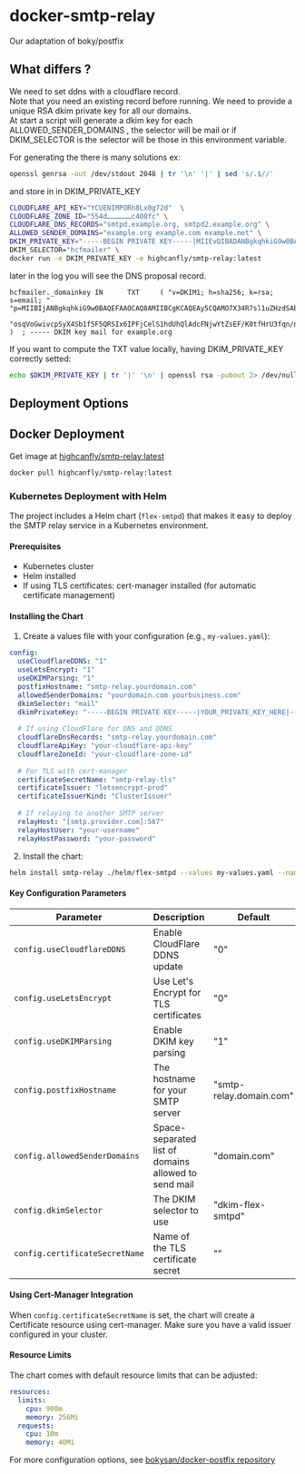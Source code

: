 # docker-smtp-relay
Our adaptation of boky/postfix

## What differs ?
We need to set ddns with a cloudflare record.  
Note that you need an existing record before running. 
We need to provide a unique RSA dkim private key for all our domains.  
At start a script will generate a dkim key for each ALLOWED_SENDER_DOMAINS , the selector will be mail or if DKIM_SELECTOR is the selector will be those in this environment variable.
  
For generating the there is many solutions ex:  
```sh
openssl genrsa -out /dev/stdout 2048 | tr '\n' '|' | sed 's/.$//'
```
and store in in DKIM_PRIVATE_KEY  
```sh
CLOUDFLARE_API_KEY="YCUENIMPORh8Lx0g72d"  \
CLOUDFLARE_ZONE_ID="554d………………c400fc" \
CLOUDFLARE_DNS_RECORDS="smtpd.example.org, smtpd2.example.org" \
ALLOWED_SENDER_DOMAINS="example.org example.com example.net" \
DKIM_PRIVATE_KEY="-----BEGIN PRIVATE KEY-----|MIIEvQIBADANBgkqhkiG9w0BAQEFAASCBKcwggSjAgEAAoIBAQDLkJAAw7tffhHu|yXW5kfN1IBvbfrFV9ZyavzrMMeh/WhZ4T7zto5x3n1KsTtHdYYV5f7O4i92QrXev|mCQjzawOI2o2OQ0uNSe7M8/ySYmyz8LvfLcA1/vRKluJ/+0WKvr2Rz5VkjTeH3qv|mJGjrFNvwkjzYPw1nzy+Vd9u/RLO0MHToLvCr9cOByJi4w9sj/nbusi83dEwfkW0|qiypWgbCK9ylLJfhJvV/kXlBFIjHog8WMJ6VLWF1SFCUB1wU2PBi1mwQX8rS18et|Td+qf+eDoMWFrHYsfTSVq8K6ZruarEpW87AmLT5ueYf6UpWFZyiuaNMHwSOXwQdE|F9Omiwl5AgMBAAECggEATHp9f6wJw3Cr8BiEQDnTS9fKX4aTvYXPVlwuDPVbMi14|b68VffqQGGklOFNMiW3QJbuSm+0ASxDA/JmeSk1FLPKlPsXka83QpYZrw81ZDHL9|+9fRMWHz27ucNJaQTlnLe6d8hc2uSx1sjHg3j1R47G4D1lxDpSm0OpYsoZg27rfX|qpjjfMfJCYP0cd+qGdS3Rkfo+R8FAlZFW9jUWkfIpJrshSGR/EJ8lthS1Jt3iCyt|85QKMKPC79x1AP3H5CsnVJ3xieLsKuECEcdfH76ISryNES/gelD/d8Tlz9stpA+V|RRWIvGIqxXWRAqTAdo/dD7douDOd/FQP2JfQ89xk2QKBgQDxslckA/XONe+prl0s|nZKY4jZ4jp0cSxQ2FoYLYVLRBTJ5CJDdpfRwVgyT+86qqyA/tIDee4uTIHSMMVT7|j8dGq3u3PGwjBo1c2SpAdUHNKYxSt06UNKvqWZtmIOfGPv5cudMaQJbKBhE/Xw2L|W5ctSHOT/EchQvobcWLX1OntlwKBgQDXnIe5v1EGUIB2gLPCOpz25FtLKJNyPGeh|l+FLcN3xtzKlLQucT1JJAspaMBni0Ir6pu6X8GWxmO9qKhDA8arW/PCh6CNrbxPy|Zmmwj0k070qz/9OqbJVngVOIMphKj4x6GAjhvCKThSmauLI9ja9BatxPKh/CaOJ+|JYOKDlXDbwKBgQCSgdZMoJHpc8xZALa+Cq4IOmdmYJxfwCr6NmD+mPoIdawIreaS|VLx9M8vgEC1QSvb7ZsEPG7iZcHz1Vhn7e0YCUoRlqByshpY+B+2SsQE4Cc1jfnYF|ZIApSDPojl2wUBMDxihuq2Q8Bb2Cum2NYfGbo2Vb+Pps8RqGdA7EYe2C9QKBgHBb|eb8qG6cWvFsEpqhIsxNV3N1Fv9B/+eETrKwLnR0hQpsg5jQGgfLaKWjmOBciZcpI|w30aIWRzNhA065YgWc6+8QbuWcbak6J2DA2eHaAgMuWqIztkalcN5eHLu+De/W2C|qN45lCsb8ZpXNUsuUm3cqgH3CaXd0mm6UtnWroqxAoGAY4FK7yt4Y+Y6MVx3kKUO|rxSPI0KqL9mH2JyWFexZziV3RuE7DIf+IFVPLsrxSrfsZqYOFuBamfPVLVHNx+Ma|dbDPH+KzOc5sMNDkLebWg+qddpTm6Zy0mUACRbFijF1TjPRiwnpEpScGUSS+Cs8U|Coe+cQBuoTsIHpowYjVbps4=|-----END PRIVATE KEY-----"\
DKIM_SELECTOR="hcfmailer" \
docker run -e DKIM_PRIVATE_KEY -e highcanfly/smtp-relay:latest
```
later in the log you will see the DNS proposal record.  
```log
hcfmailer._domainkey IN      TXT     ( "v=DKIM1; h=sha256; k=rsa; s=email; "        "p=MIIBIjANBgkqhkiG9w0BAQEFAAOCAQ8AMIIBCgKCAQEAy5CQAMO7X34R7sl1uZHzdSAb236xVfWcmr86zDHof1oWeE+87aOcd59SrE7R3WGFeX+zuIvdkK13r5gkI82sDiNqNjkNLjUnuzPP8kmJss/C73y3ANf70Spbif/tFir69kc+VZI03h96r5iRo6xTb8JI82D8NZ88vlXfbv0SztDB06C7wq/XDgciYuMPbI/527rIvN3RMH5FtK"
       "osqVoGwivcpSyX4Sb1f5F5QRSIx6IPFjCelS1hdUhQlAdcFNjwYtZsEF/K0tfHrU3fqn/ng6DFhax2LH00lavCuma7mqxKVvOwJi0+bnmH+lKVhWcormjTB8Ejl8EHRBfTposJeQIDAQAB" )  ; ----- DKIM key mail for example.org
```
If you want to compute the TXT value locally, having DKIM_PRIVATE_KEY correctly setted:  
```sh
echo $DKIM_PRIVATE_KEY | tr '|' '\n' | openssl rsa -pubout 2> /dev/null | sed -e '1d' -e '$d' | tr -d '\n' | echo "v=DKIM1; h=sha256; k=rsa; s=email; p=$(</dev/stdin)"
```

## Deployment Options

## Docker Deployment
Get image at [highcanfly/smtp-relay:latest](https://hub.docker.com/r/highcanfly/smtp-relay)
```sh
docker pull highcanfly/smtp-relay:latest
```

### Kubernetes Deployment with Helm

The project includes a Helm chart (`flex-smtpd`) that makes it easy to deploy the SMTP relay service in a Kubernetes environment.

#### Prerequisites
- Kubernetes cluster
- Helm installed
- If using TLS certificates: cert-manager installed (for automatic certificate management)

#### Installing the Chart

1. Create a values file with your configuration (e.g., `my-values.yaml`):

```yaml
config:
  useCloudflareDDNS: "1"
  useLetsEncrypt: "1"
  useDKIMParsing: "1"
  postfixHostname: "smtp-relay.yourdomain.com"
  allowedSenderDomains: "yourdomain.com yourbusiness.com"
  dkimSelector: "mail"
  dkimPrivateKey: "-----BEGIN PRIVATE KEY-----|YOUR_PRIVATE_KEY_HERE|-----END PRIVATE KEY-----"
  
  # If using CloudFlare for DNS and DDNS
  cloudflareDnsRecords: "smtp-relay.yourdomain.com"
  cloudflareApiKey: "your-cloudflare-api-key"
  cloudflareZoneId: "your-cloudflare-zone-id"
  
  # For TLS with cert-manager
  certificateSecretName: "smtp-relay-tls"
  certificateIssuer: "letsencrypt-prod"
  certificateIssuerKind: "ClusterIssuer"
  
  # If relaying to another SMTP server
  relayHost: "[smtp.provider.com]:587"
  relayHostUser: "your-username"
  relayHostPassword: "your-password"
```

2. Install the chart:

```sh
helm install smtp-relay ./helm/flex-smtpd --values my-values.yaml --namespace mail --create-namespace
```

#### Key Configuration Parameters

| Parameter | Description | Default |
|-----------|-------------|---------|
| `config.useCloudflareDDNS` | Enable CloudFlare DDNS update | "0" |
| `config.useLetsEncrypt` | Use Let's Encrypt for TLS certificates | "0" |
| `config.useDKIMParsing` | Enable DKIM key parsing | "1" |
| `config.postfixHostname` | The hostname for your SMTP server | "smtp-relay.domain.com" |
| `config.allowedSenderDomains` | Space-separated list of domains allowed to send mail | "domain.com" |
| `config.dkimSelector` | The DKIM selector to use | "dkim-flex-smtpd" |
| `config.certificateSecretName` | Name of the TLS certificate secret | "" |

#### Using Cert-Manager Integration

When `config.certificateSecretName` is set, the chart will create a Certificate resource using cert-manager. Make sure you have a valid issuer configured in your cluster.

#### Resource Limits

The chart comes with default resource limits that can be adjusted:

```yaml
resources:
  limits:
    cpu: 900m
    memory: 256Mi
  requests:
    cpu: 10m
    memory: 40Mi
```

For more configuration options, see [bokysan/docker-postfix repository](https://github.com/bokysan/docker-postfix)
